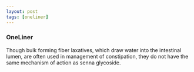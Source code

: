 ```yaml
---
layout: post
tags: [oneliner]
---
```



### OneLiner

Though bulk forming fiber laxatives, which draw water into the intestinal lumen, are often used in management of constipation, they do not have the same mechanism of action as senna glycoside.
